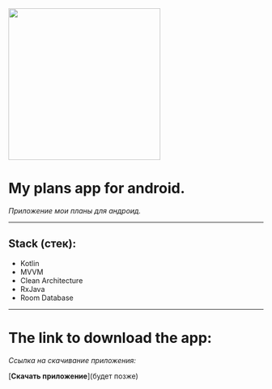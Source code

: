 <img src="https://github.com/user-attachments/assets/df30c26a-fe04-4169-99be-eb5a8c897583" width="300" />

# **My plans app for android.**  
*Приложение мои планы для андроид.*

---

## **Stack (стек):**
- Kotlin  
- MVVM  
- Clean Architecture
- RxJava
- Room Database

---

# **The link to download the app:**
*Cсылка на скачивание приложения:*


[**Скачать приложение**](будет позже)
